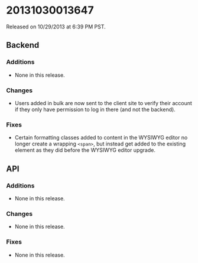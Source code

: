 20131030013647
==============

Released on 10/29/2013 at 6:39 PM PST.

## Backend

### Additions

*   None in this release.

### Changes

*   Users added in bulk are now sent to the client site to verify their account
    if they only have permission to log in there (and not the backend).

### Fixes

*   Certain formatting classes added to content in the WYSIWYG editor no longer
    create a wrapping `<span>`, but instead get added to the existing element
    as they did before the WYSIWYG editor upgrade.

## API

### Additions

*   None in this release.

### Changes

*   None in this release.

### Fixes

*   None in this release.
